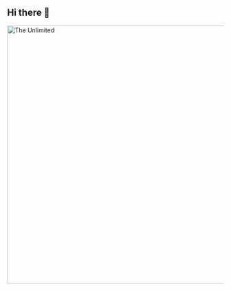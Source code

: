 ## Hi there 👋

<img src="https://github.com/Kristina-Uryevna/Kristina-Uryevna/blob/main/download.gif" alt="The Unlimited" width="600">
